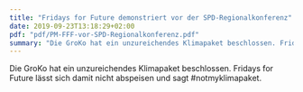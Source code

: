 ```yaml
---
title: "Fridays for Future demonstriert vor der SPD-Regionalkonferenz"
date: 2019-09-23T13:18:29+02:00
pdf: "pdf/PM-FFF-vor-SPD-Regionalkonferenz.pdf"
summary: "Die GroKo hat ein unzureichendes Klimapaket beschlossen. Fridays for Future lässt sich damit nicht abspeisen und sagt #notmyklimapaket."
---
```

Die GroKo hat ein unzureichendes Klimapaket beschlossen. Fridays for Future lässt sich damit nicht abspeisen und sagt #notmyklimapaket.